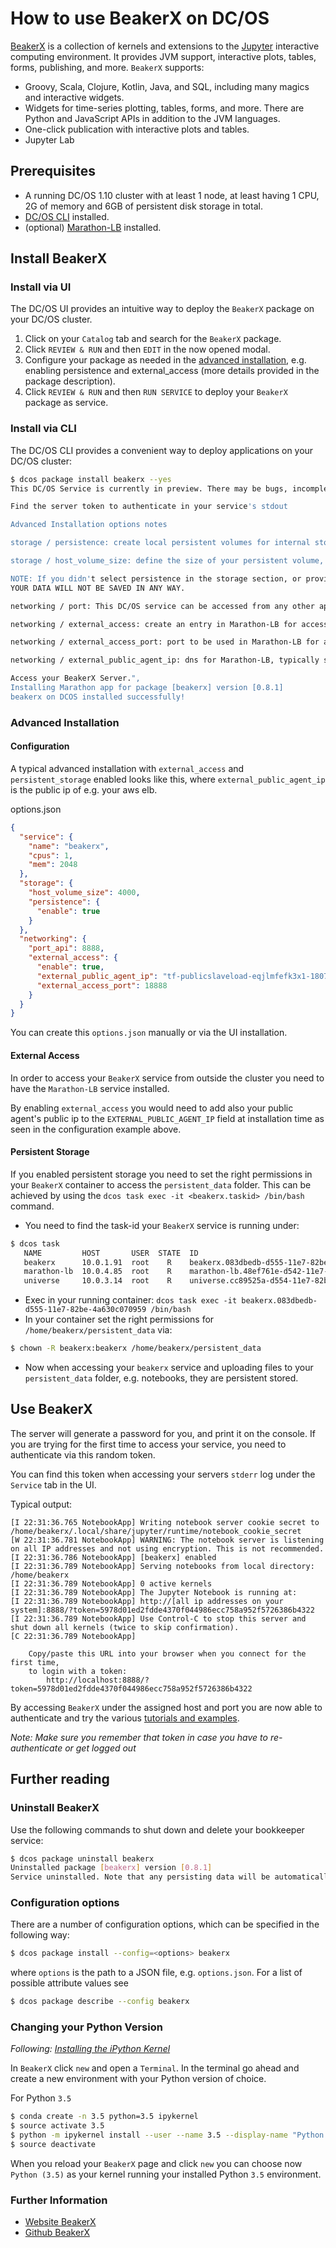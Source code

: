 # How to use BeakerX on DC/OS

[BeakerX](http://beakerx.com) is a collection of kernels and extensions to the [Jupyter](http://http://jupyter.org) interactive computing environment. It provides JVM support, interactive plots, tables, forms, publishing, and more. `BeakerX` supports:

- Groovy, Scala, Clojure, Kotlin, Java, and SQL, including many magics and interactive widgets.
- Widgets for time-series plotting, tables, forms, and more. There are Python and JavaScript APIs in addition to the JVM languages.
- One-click publication with interactive plots and tables.
- Jupyter Lab

## Prerequisites

- A running DC/OS 1.10 cluster with at least 1 node, at least having 1 CPU, 2G of memory and 6GB of persistent disk storage in total.
- [DC/OS CLI](https://dcos.io/docs/1.10/cli/install/) installed.
- (optional) [Marathon-LB](https://dcos.io/docs/1.10/networking/marathon-lb/) installed.

## Install BeakerX 

### Install via UI

The DC/OS UI provides an intuitive way to deploy the `BeakerX` package on your DC/OS cluster.

1) Click on your `Catalog` tab and search for the `BeakerX` package.
2) Click `REVIEW & RUN` and then `EDIT` in the now opened modal.
3) Configure your package as needed in the [advanced installation](#advanced-installation), e.g. enabling persistence and external_access (more details provided in the package description).
4) Click `REVIEW & RUN` and then `RUN SERVICE` to deploy your `BeakerX` package as service.

### Install via CLI

The DC/OS CLI provides a convenient way to deploy applications on your DC/OS cluster:

```bash
$ dcos package install beakerx --yes
This DC/OS Service is currently in preview. There may be bugs, incomplete features, incorrect documentation, or other discrepancies.

Find the server token to authenticate in your service's stdout

Advanced Installation options notes

storage / persistence: create local persistent volumes for internal storage files to survive across restarts or failures.

storage / host_volume_size: define the size of your persistent volume, e.g. 4GB.

NOTE: If you didn't select persistence in the storage section, or provided a valid value for host_volume on installation,
YOUR DATA WILL NOT BE SAVED IN ANY WAY.

networking / port: This DC/OS service can be accessed from any other application through a NAMED VIP in the format service_name.marathon.l4lb.thisdcos.directory:port. Check status of the VIP in the Network tab of the DC/OS Dashboard (Enterprise DC/OS only).

networking / external_access: create an entry in Marathon-LB for accessing the service from outside of the cluster

networking / external_access_port: port to be used in Marathon-LB for accessing the service. 

networking / external_public_agent_ip: dns for Marathon-LB, typically set to your public agents public ip.

Access your BeakerX Server.",
Installing Marathon app for package [beakerx] version [0.8.1]
beakerx on DCOS installed successfully!
```

### Advanced Installation


#### Configuration

A typical advanced installation with `external_access` and `persistent_storage` enabled looks like this, where `external_public_agent_ip` is the public ip of e.g. your aws elb.

options.json
```json
{
  "service": {
    "name": "beakerx",
    "cpus": 1,
    "mem": 2048
  },
  "storage": {
    "host_volume_size": 4000,
    "persistence": {
      "enable": true
    }
  },
  "networking": {
    "port_api": 8888,
    "external_access": {
      "enable": true,
      "external_public_agent_ip": "tf-publicslaveload-eqjlmfefk3x1-1807985788.us-west-2.elb.amazonaws.com",
      "external_access_port": 18888
    }
  }
}
```

You can create this `options.json` manually or via the UI installation.

#### External Access

In order to access your `BeakerX` service from outside the cluster you need to have the `Marathon-LB` service installed. 

By enabling `external_access` you would need to add also your public agent's public ip to the `EXTERNAL_PUBLIC_AGENT_IP` field at installation time as seen in the configuration example above.

#### Persistent Storage

If you enabled persistent storage you need to set the right permissions in your `BeakerX` container to access the `persistent_data` folder. This can be achieved by using the `dcos task exec -it <beakerx.taskid> /bin/bash` command. 

- You need to find the task-id your `BeakerX` service is running under:

```bash
$ dcos task
   NAME         HOST       USER  STATE  ID                                                MESOS ID                                 
   beakerx      10.0.1.91  root    R    beakerx.083dbedb-d555-11e7-82be-4a630c070959      ebed2c7d-4f38-41b8-889c-3efb9d8fb5ea-S4  
   marathon-lb  10.0.4.85  root    R    marathon-lb.48ef761e-d542-11e7-82be-4a630c070959  ebed2c7d-4f38-41b8-889c-3efb9d8fb5ea-S0  
   universe     10.0.3.14  root    R    universe.cc89525a-d554-11e7-82be-4a630c070959     ebed2c7d-4f38-41b8-889c-3efb9d8fb5ea-S6  
```

- Exec in your running container: `dcos task exec -it beakerx.083dbedb-d555-11e7-82be-4a630c070959 /bin/bash`
- In your container set the right permissions for `/home/beakerx/persistent_data` via:

```bash
$ chown -R beakerx:beakerx /home/beakerx/persistent_data
```

- Now when accessing your `beakerx` service and uploading files to your `persistent_data` folder, e.g. notebooks, they are persistent stored.

## Use BeakerX 

The server will generate a password for you, and print it on the console. If you are trying for the first time to access your service, you need to authenticate via this random token. 

You can find this token when accessing your servers `stderr` log under the `Service` tab in the UI.

Typical output:
```$xslt
[I 22:31:36.765 NotebookApp] Writing notebook server cookie secret to /home/beakerx/.local/share/jupyter/runtime/notebook_cookie_secret
[W 22:31:36.781 NotebookApp] WARNING: The notebook server is listening on all IP addresses and not using encryption. This is not recommended.
[I 22:31:36.786 NotebookApp] [beakerx] enabled
[I 22:31:36.789 NotebookApp] Serving notebooks from local directory: /home/beakerx
[I 22:31:36.789 NotebookApp] 0 active kernels
[I 22:31:36.789 NotebookApp] The Jupyter Notebook is running at:
[I 22:31:36.789 NotebookApp] http://[all ip addresses on your system]:8888/?token=5978d01ed2fdde4370f044986ecc758a952f5726386b4322
[I 22:31:36.789 NotebookApp] Use Control-C to stop this server and shut down all kernels (twice to skip confirmation).
[C 22:31:36.789 NotebookApp] 
    
    Copy/paste this URL into your browser when you connect for the first time,
    to login with a token:
        http://localhost:8888/?token=5978d01ed2fdde4370f044986ecc758a952f5726386b4322
```

By accessing `BeakerX` under the assigned host and port you are now able to authenticate and try the various [tutorials and examples](http://nbviewer.jupyter.org/github/twosigma/beakerx/blob/master/StartHere.ipynb).

*Note: Make sure you remember that token in case you have to re-authenticate or get logged out*

## Further reading

### Uninstall BeakerX

Use the following commands to shut down and delete your bookkeeper service:

```bash
$ dcos package uninstall beakerx
Uninstalled package [beakerx] version [0.8.1]
Service uninstalled. Note that any persisting data will be automatically removed from the agent where the service was deployed.
```

### Configuration options

There are a number of configuration options, which can be specified in the following
way:

```bash
$ dcos package install --config=<options> beakerx
```

where `options` is the path to a JSON file, e.g. `options.json`. For a list of possible
attribute values see

```bash
$ dcos package describe --config beakerx
```

### Changing your Python Version

*Following: [Installing the iPython Kernel](http://ipython.readthedocs.io/en/stable/install/kernel_install.html)*

In `BeakerX` click `new` and open a `Terminal`. In the terminal go ahead and create a new environment with your Python version of choice.

For Python `3.5`
```bash
$ conda create -n 3.5 python=3.5 ipykernel
$ source activate 3.5
$ python -m ipykernel install --user --name 3.5 --display-name "Python (3.5)"
$ source deactivate
```

When you reload your `BeakerX` page and click `new` you can choose now `Python (3.5)` as your kernel running your installed Python `3.5` environment.


### Further Information

- [Website BeakerX](http://beakerx.com)
- [Github BeakerX](https://github.com/twosigma/beakerx)
